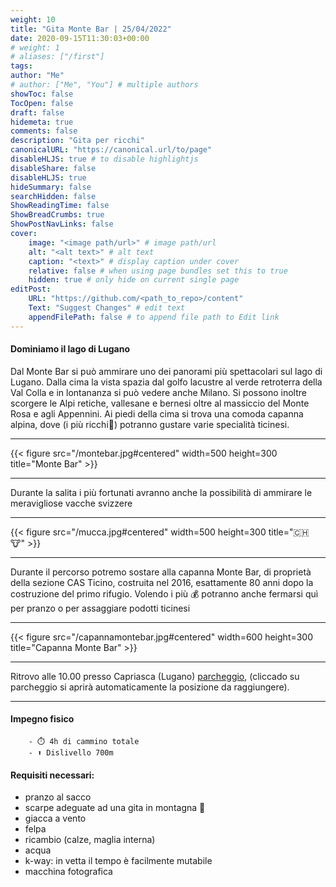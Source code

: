 ```yaml
---
weight: 10
title: "Gita Monte Bar | 25/04/2022"
date: 2020-09-15T11:30:03+00:00
# weight: 1
# aliases: ["/first"]
tags: 
author: "Me"
# author: ["Me", "You"] # multiple authors
showToc: false
TocOpen: false
draft: false
hidemeta: true
comments: false
description: "Gita per ricchi"
canonicalURL: "https://canonical.url/to/page"
disableHLJS: true # to disable highlightjs
disableShare: false
disableHLJS: true
hideSummary: false
searchHidden: false
ShowReadingTime: false
ShowBreadCrumbs: true
ShowPostNavLinks: false 
cover:
    image: "<image path/url>" # image path/url
    alt: "<alt text>" # alt text
    caption: "<text>" # display caption under cover
    relative: false # when using page bundles set this to true
    hidden: true # only hide on current single page
editPost:
    URL: "https://github.com/<path_to_repo>/content"
    Text: "Suggest Changes" # edit text
    appendFilePath: false # to append file path to Edit link
---
```




#### Dominiamo il lago di Lugano

<!--more--> 
Dal Monte Bar si può ammirare uno dei panorami più spettacolari sul lago di Lugano. Dalla cima la vista spazia dal golfo lacustre al verde retroterra della Val Colla e in lontananza si può vedere anche Milano. Si possono inoltre scorgere le Alpi retiche, vallesane e bernesi oltre al massiccio del Monte Rosa e agli Appennini. Ai piedi della cima si trova una comoda capanna alpina, dove (i più ricchi🤑) potranno gustare varie specialità ticinesi.


---

{{< figure src="/montebar.jpg#centered" width=500 height=300 title="Monte Bar" >}}

---
Durante la salita i più fortunati avranno anche la possibilità di ammirare le meravigliose vacche svizzere 

---

{{< figure src="/mucca.jpg#centered" width=500 height=300 title="🇨🇭 🐮" >}}

---
Durante il percorso potremo sostare alla capanna Monte Bar, di proprietà della sezione CAS Ticino, costruita nel 2016, esattamente 80 anni dopo la costruzione del primo rifugio. Volendo i più 💰 potranno anche fermarsi quì per pranzo o per assaggiare podotti ticinesi 

---

{{< figure src="/capannamontebar.jpg#centered" width=600 height=300 title="Capanna Monte Bar" >}}

---

Ritrovo alle 10.00 presso Capriasca (Lugano) [parcheggio](https://goo.gl/maps/2cxmzefRY3ddPifN8), (cliccado su parcheggio si aprirà automaticamente la posizione da raggiungere).

--- 
#### Impegno fisico

        - ⏱️ 4h di cammino totale
        - ⬆️ Dislivello 700m




#### Requisiti necessari:  
- pranzo al sacco 
- scarpe adeguate ad una gita in montagna 🥾 
- giacca a vento
- felpa
- ricambio (calze, maglia interna)
- acqua 
- k-way: in vetta il tempo è facilmente mutabile
- macchina fotografica